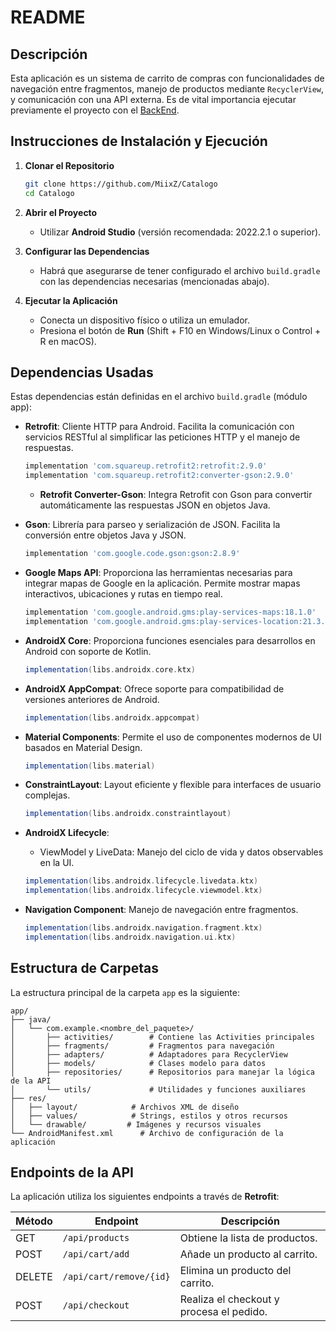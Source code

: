# README

## Descripción
Esta aplicación es un sistema de carrito de compras con funcionalidades de navegación entre fragmentos, manejo de productos mediante `RecyclerView`, y comunicación con una API externa. Es de vital importancia ejecutar previamente el proyecto con el [BackEnd](https://github.com/RedRiotTank/DSSP1).

## Instrucciones de Instalación y Ejecución

1. **Clonar el Repositorio**
   ```bash
   git clone https://github.com/MiixZ/Catalogo
   cd Catalogo
   ```

2. **Abrir el Proyecto**
   - Utilizar **Android Studio** (versión recomendada: 2022.2.1 o superior).

3. **Configurar las Dependencias**
   - Habrá que asegurarse de tener configurado el archivo `build.gradle` con las dependencias necesarias (mencionadas abajo).

4. **Ejecutar la Aplicación**
   - Conecta un dispositivo físico o utiliza un emulador.
   - Presiona el botón de **Run** (Shift + F10 en Windows/Linux o Control + R en macOS).

## Dependencias Usadas

Estas dependencias están definidas en el archivo `build.gradle` (módulo app):

- **Retrofit**: Cliente HTTP para Android. Facilita la comunicación con servicios RESTful al simplificar las peticiones HTTP y el manejo de respuestas.
   ```gradle
   implementation 'com.squareup.retrofit2:retrofit:2.9.0'
   implementation 'com.squareup.retrofit2:converter-gson:2.9.0'
   ```
   + **Retrofit Converter-Gson**: Integra Retrofit con Gson para convertir automáticamente las respuestas JSON en objetos Java.

- **Gson**: Librería para parseo y serialización de JSON. Facilita la conversión entre objetos Java y JSON.
   ```gradle
   implementation 'com.google.code.gson:gson:2.8.9'
   ```

- **Google Maps API**: Proporciona las herramientas necesarias para integrar mapas de Google en la aplicación. Permite mostrar mapas interactivos, ubicaciones y rutas en tiempo real.
   ```gradle
   implementation 'com.google.android.gms:play-services-maps:18.1.0'
   implementation 'com.google.android.gms:play-services-location:21.3.0'
   ```

- **AndroidX Core**: Proporciona funciones esenciales para desarrollos en Android con soporte de Kotlin.
   ```gradle
   implementation(libs.androidx.core.ktx)
   ```

- **AndroidX AppCompat**: Ofrece soporte para compatibilidad de versiones anteriores de Android.
   ```gradle
   implementation(libs.androidx.appcompat)
   ```

- **Material Components**: Permite el uso de componentes modernos de UI basados en Material Design.
   ```gradle
   implementation(libs.material)
   ```

- **ConstraintLayout**: Layout eficiente y flexible para interfaces de usuario complejas.
   ```gradle
   implementation(libs.androidx.constraintlayout)
   ```

- **AndroidX Lifecycle**:
   - ViewModel y LiveData: Manejo del ciclo de vida y datos observables en la UI.
   ```gradle
   implementation(libs.androidx.lifecycle.livedata.ktx)
   implementation(libs.androidx.lifecycle.viewmodel.ktx)
   ```

- **Navigation Component**: Manejo de navegación entre fragmentos.
   ```gradle
   implementation(libs.androidx.navigation.fragment.ktx)
   implementation(libs.androidx.navigation.ui.ktx)
   ```

## Estructura de Carpetas

La estructura principal de la carpeta `app` es la siguiente:

```
app/
├── java/
│   └── com.example.<nombre_del_paquete>/
│       ├── activities/        # Contiene las Activities principales
│       ├── fragments/         # Fragmentos para navegación
│       ├── adapters/          # Adaptadores para RecyclerView
│       ├── models/            # Clases modelo para datos
│       ├── repositories/      # Repositorios para manejar la lógica de la API
│       └── utils/             # Utilidades y funciones auxiliares
├── res/
│   ├── layout/            # Archivos XML de diseño
│   ├── values/            # Strings, estilos y otros recursos
│   └── drawable/         # Imágenes y recursos visuales
└── AndroidManifest.xml      # Archivo de configuración de la aplicación
```

## Endpoints de la API

La aplicación utiliza los siguientes endpoints a través de **Retrofit**:

| Método | Endpoint                 | Descripción                                          |
|---------|--------------------------|------------------------------------------------------|
| GET     | `/api/products`          | Obtiene la lista de productos.                      |
| POST    | `/api/cart/add`          | Añade un producto al carrito.                       |
| DELETE  | `/api/cart/remove/{id}`  | Elimina un producto del carrito.                     |
| POST    | `/api/checkout`          | Realiza el checkout y procesa el pedido.             |
